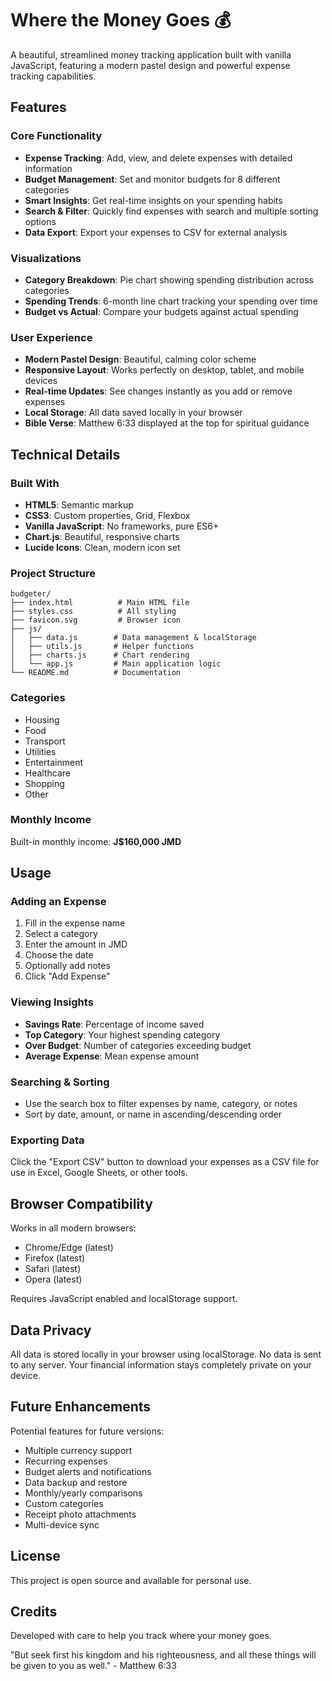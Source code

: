 # Where the Money Goes 💰

A beautiful, streamlined money tracking application built with vanilla JavaScript, featuring a modern pastel design and powerful expense tracking capabilities.

## Features

### Core Functionality
- **Expense Tracking**: Add, view, and delete expenses with detailed information
- **Budget Management**: Set and monitor budgets for 8 different categories
- **Smart Insights**: Get real-time insights on your spending habits
- **Search & Filter**: Quickly find expenses with search and multiple sorting options
- **Data Export**: Export your expenses to CSV for external analysis

### Visualizations
- **Category Breakdown**: Pie chart showing spending distribution across categories
- **Spending Trends**: 6-month line chart tracking your spending over time
- **Budget vs Actual**: Compare your budgets against actual spending

### User Experience
- **Modern Pastel Design**: Beautiful, calming color scheme
- **Responsive Layout**: Works perfectly on desktop, tablet, and mobile devices
- **Real-time Updates**: See changes instantly as you add or remove expenses
- **Local Storage**: All data saved locally in your browser
- **Bible Verse**: Matthew 6:33 displayed at the top for spiritual guidance

## Technical Details

### Built With
- **HTML5**: Semantic markup
- **CSS3**: Custom properties, Grid, Flexbox
- **Vanilla JavaScript**: No frameworks, pure ES6+
- **Chart.js**: Beautiful, responsive charts
- **Lucide Icons**: Clean, modern icon set

### Project Structure
```
budgeter/
├── index.html          # Main HTML file
├── styles.css          # All styling
├── favicon.svg         # Browser icon
├── js/
│   ├── data.js        # Data management & localStorage
│   ├── utils.js       # Helper functions
│   ├── charts.js      # Chart rendering
│   └── app.js         # Main application logic
└── README.md          # Documentation
```

### Categories
- Housing
- Food
- Transport
- Utilities
- Entertainment
- Healthcare
- Shopping
- Other

### Monthly Income
Built-in monthly income: **J$160,000 JMD**

## Usage

### Adding an Expense
1. Fill in the expense name
2. Select a category
3. Enter the amount in JMD
4. Choose the date
5. Optionally add notes
6. Click "Add Expense"

### Viewing Insights
- **Savings Rate**: Percentage of income saved
- **Top Category**: Your highest spending category
- **Over Budget**: Number of categories exceeding budget
- **Average Expense**: Mean expense amount

### Searching & Sorting
- Use the search box to filter expenses by name, category, or notes
- Sort by date, amount, or name in ascending/descending order

### Exporting Data
Click the "Export CSV" button to download your expenses as a CSV file for use in Excel, Google Sheets, or other tools.

## Browser Compatibility

Works in all modern browsers:
- Chrome/Edge (latest)
- Firefox (latest)
- Safari (latest)
- Opera (latest)

Requires JavaScript enabled and localStorage support.

## Data Privacy

All data is stored locally in your browser using localStorage. No data is sent to any server. Your financial information stays completely private on your device.

## Future Enhancements

Potential features for future versions:
- Multiple currency support
- Recurring expenses
- Budget alerts and notifications
- Data backup and restore
- Monthly/yearly comparisons
- Custom categories
- Receipt photo attachments
- Multi-device sync

## License

This project is open source and available for personal use.

## Credits

Developed with care to help you track where your money goes.

"But seek first his kingdom and his righteousness, and all these things will be given to you as well." - Matthew 6:33
